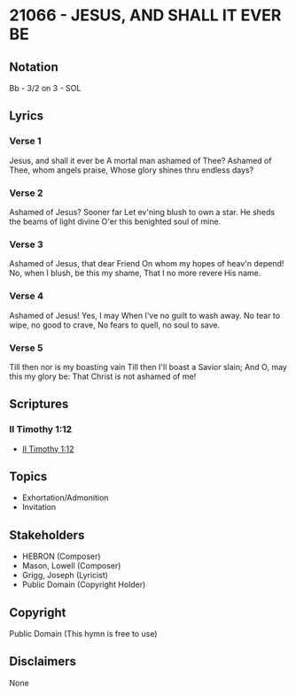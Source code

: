 # 21066 - JESUS, AND SHALL IT EVER BE

## Notation

Bb - 3/2 on 3 - SOL

## Lyrics

### Verse 1

Jesus, and shall it ever be A mortal man ashamed of Thee? Ashamed of Thee, whom angels praise, Whose glory shines thru endless days?

### Verse 2

Ashamed of Jesus? Sooner far Let ev'ning blush to own a star. He sheds the beams of light divine O'er this benighted soul of mine.

### Verse 3

Ashamed of Jesus, that dear Friend On whom my hopes of heav'n depend! No, when I blush, be this my shame, That I no more revere His name.

### Verse 4

Ashamed of Jesus! Yes, I may When I've no guilt to wash away. No tear to wipe, no good to crave, No fears to quell, no soul to save.

### Verse 5

Till then nor is my boasting vain Till then I'll boast a Savior slain; And O, may this my glory be: That Christ is not ashamed of me!


## Scriptures

### II Timothy 1:12

- [II Timothy 1:12](https://www.biblegateway.com/passage/?search=II%20Timothy%201%3A12)


## Topics

- Exhortation/Admonition
- Invitation

## Stakeholders

- HEBRON (Composer)
- Mason, Lowell (Composer)
- Grigg, Joseph (Lyricist)
- Public Domain (Copyright Holder)

## Copyright

Public Domain
(This hymn is free to use)

## Disclaimers

None

